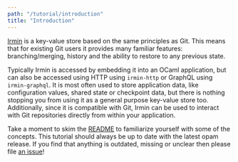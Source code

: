 ```yaml
---
path: "/tutorial/introduction"
title: "Introduction"
---
```


[Irmin] is a key-value store based on the same principles as Git. This means
that for existing Git users it provides many familiar features:
branching/merging, history and the ability to restore to any previous state.

Typically Irmin is accessed by embedding it into an OCaml application, but can
also be accessed using HTTP using `irmin-http` or GraphQL using `irmin-graphql`.
It is most often used to store application data, like configuration values,
shared state or checkpoint data, but there is nothing stopping you from using it
as a general purpose key-value store too. Additionally, since it is compatible
with Git, Irmin can be used to interact with Git repositories directly from
within your application.

Take a moment to skim the [README][irmin-readme] to familiarize yourself with
some of the concepts. This tutorial should always be up to date with the latest
opam release. If you find that anything is outdated, missing or unclear then
please file [an issue][irmin-issues]!

<!-- prettier-ignore-start -->
[irmin]: https://github.com/mirage/irmin
[irmin-issues]: https://github.com/mirage/irmin.org/issues
[irmin-readme]: https://github.com/mirage/irmin/blob/master/README.md
<!-- prettier-ignore-end -->
